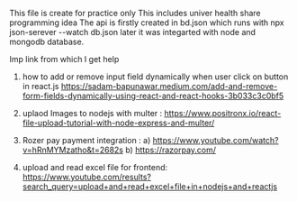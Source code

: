 This file is create for practice only
This includes univer health share programming idea
The api is firstly created in bd.json which runs with npx json-serever --watch db.json later it was integarted with node and mongodb database.

Imp link from which I get help 
1. how to add or remove input field dynamically when user click on button in react.js
https://sadam-bapunawar.medium.com/add-and-remove-form-fields-dynamically-using-react-and-react-hooks-3b033c3c0bf5

2. uplaod Images to nodejs with multer : https://www.positronx.io/react-file-upload-tutorial-with-node-express-and-multer/
3. Rozer pay payment integration : a) https://www.youtube.com/watch?v=hRnMYMzatho&t=2682s
                                   b) https://razorpay.com/
4. upload and read excel file for frontend:  https://www.youtube.com/results?search_query=upload+and+read+excel+file+in+nodejs+and+reactjs
